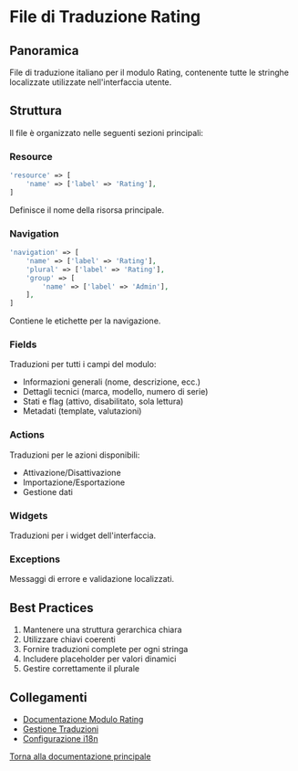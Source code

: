 # File di Traduzione Rating

## Panoramica
File di traduzione italiano per il modulo Rating, contenente tutte le stringhe localizzate utilizzate nell'interfaccia utente.

## Struttura
Il file è organizzato nelle seguenti sezioni principali:

### Resource
```php
'resource' => [
    'name' => ['label' => 'Rating'],
]
```
Definisce il nome della risorsa principale.

### Navigation
```php
'navigation' => [
    'name' => ['label' => 'Rating'],
    'plural' => ['label' => 'Rating'],
    'group' => [
        'name' => ['label' => 'Admin'],
    ],
]
```
Contiene le etichette per la navigazione.

### Fields
Traduzioni per tutti i campi del modulo:
- Informazioni generali (nome, descrizione, ecc.)
- Dettagli tecnici (marca, modello, numero di serie)
- Stati e flag (attivo, disabilitato, sola lettura)
- Metadati (template, valutazioni)

### Actions
Traduzioni per le azioni disponibili:
- Attivazione/Disattivazione
- Importazione/Esportazione
- Gestione dati

### Widgets
Traduzioni per i widget dell'interfaccia.

### Exceptions
Messaggi di errore e validazione localizzati.

## Best Practices
1. Mantenere una struttura gerarchica chiara
2. Utilizzare chiavi coerenti
3. Fornire traduzioni complete per ogni stringa
4. Includere placeholder per valori dinamici
5. Gestire correttamente il plurale

## Collegamenti
- [Documentazione Modulo Rating](/docs/modules/module_rating.md)
- [Gestione Traduzioni](/docs/translations.md)
- [Configurazione i18n](/docs/i18n.md)

[Torna alla documentazione principale](/docs/README.md) 